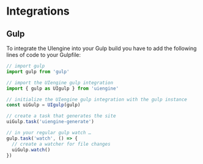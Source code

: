 # Integrations

## Gulp

To integrate the UIengine into your Gulp build you have to add the
following lines of code to your Gulpfile:

```js
// import gulp
import gulp from 'gulp'

// import the UIengine gulp integration
import { gulp as UIgulp } from 'uiengine'

// initialize the UIengine gulp integration with the gulp instance
const uiGulp = UIgulp(gulp)

// create a task that generates the site
uiGulp.task('uiengine-generate')

// in your regular gulp watch …
gulp.task('watch', () => {
  // create a watcher for file changes
  uiGulp.watch()
})
```
